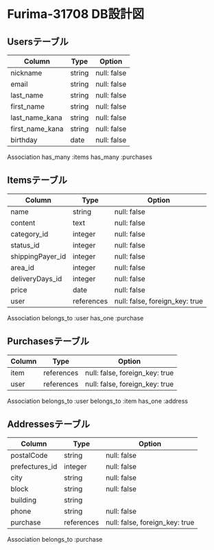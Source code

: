 # Furima-31708 DB設計図

## Usersテーブル

| Column          | Type   | Option      |
| --------------- | ------ | ----------- |
| nickname        | string | null: false |
| email           | string | null: false |
| last_name       | string | null: false |
| first_name      | string | null: false |
| last_name_kana  | string | null: false |
| first_name_kana | string | null: false |
| birthday        | date   | null: false |

Association
has_many :items
has_many :purchases

## Itemsテーブル 

| Column            | Type      | Option                         |
| ----------------- | ------    | ------------------------------ |
| name              | string    | null: false                    |
| content           | text      | null: false                    |
| category_id       | integer   | null: false                    |
| status_id         | integer   | null: false                    |
| shippingPayer_id  | integer   | null: false                    |
| area_id           | integer   | null: false                    |
| deliveryDays_id  | integer   | null: false                    |
| price             | date      | null: false                    |
| user              |references | null: false, foreign_key: true |

Association
belongs_to :user
has_one :purchase

## Purchasesテーブル

| Column | Type      | Option                         |
| ------ | --------- | ------------------------------ |
| item   |references | null: false, foreign_key: true |
| user   |references | null: false, foreign_key: true |

Association
belongs_to :user
belongs_to :item
has_one :address

## Addressesテーブル

| Column           | Type      | Option                         |
| ---------------- | ------    | ------------------------------ |
| postalCode      | string    | null: false                    |
| prefectures_id   | integer   | null: false                    |
| city             | string    | null: false                    |
| block            | string    | null: false                    |
| building         | string    |                                |
| phone            | string    | null: false                    |
| purchase         |references | null: false, foreign_key: true |

Association
belongs_to :purchase
